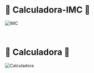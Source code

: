 # 🌌 Calculadora-IMC 🌌

![IMC](https://user-images.githubusercontent.com/89953265/201688477-dd85013a-4e8f-419f-a481-00cc5d63c932.gif)



<br>


# 🔢 Calculadora 🔢
![Calculadora](https://user-images.githubusercontent.com/89953265/201714883-284f2f9d-612d-4d9e-8495-4da445cf846a.gif)




